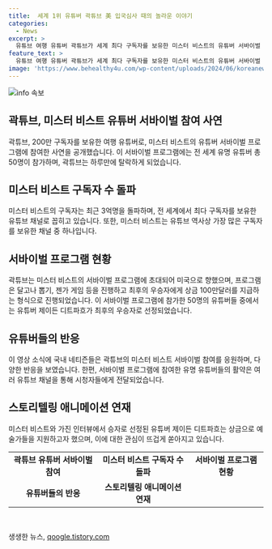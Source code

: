 ```yaml
---
title:  세계 1위 유튜버 곽튜브 美 입국심사 때의 놀라운 이야기
categories:
  - News
excerpt: >
  유튜브 여행 유튜버 곽튜브가 세계 최다 구독자를 보유한 미스터 비스트의 유튜버 서바이벌 프로그램에 참여, 미국으로 향했다. 50명의 유명 유튜버 중 하나로 참가한 곽튜브는 하루만에 탈락하며 미스터 비스트와의 만남은 대단한 프로젝트에 부족함을 느끼게 했다고 전했다. 우승자에게는 100만달러의 상금이 주어지며, 승자는 예술가들을 지원하고 싶다는 발언을 전했다. 이에 네티즌들은 곽튜브의 참가를 환영하며 대형 유튜버들과의 만남을 극찬했다.
feature_text: >
  유튜브 여행 유튜버 곽튜브가 세계 최다 구독자를 보유한 미스터 비스트의 유튜버 서바이벌 프로그램에 참여, 미국으로 향했다. 50명의 유명 유튜버 중 하나로 참가한 곽튜브는 하루만에 탈락하며 미스터 비스트와의 만남은 대단한 프로젝트에 부족함을 느끼게 했다고 전했다. 우승자에게는 100만달러의 상금이 주어지며, 승자는 예술가들을 지원하고 싶다는 발언을 전했다. 이에 네티즌들은 곽튜브의 참가를 환영하며 대형 유튜버들과의 만남을 극찬했다.
image: 'https://www.behealthy4u.com/wp-content/uploads/2024/06/koreanews.jpg'
---
```


<p><img src="https://www.behealthy4u.com/wp-content/uploads/2024/06/koreanews.jpg" alt="info 속보" /></p>

<h2 data-ke-size="size26">곽튜브, 미스터 비스트 유튜버 서바이벌 참여 사연</h2>

<p data-ke-size="size16">곽튜브, 200만 구독자를 보유한 여행 유튜버로, 미스터 비스트의 유튜버 서바이벌 프로그램에 참여한 사연을 공개했습니다. 이 서바이벌 프로그램에는 전 세계 유명 유튜버 총 50명이 참가하며, 곽튜브는 하루만에 탈락하게 되었습니다.</p>

<h2 data-ke-size="size26">미스터 비스트 구독자 수 돌파</h2>

<p data-ke-size="size16">미스터 비스트의 구독자는 최근 3억명을 돌파하며, 전 세계에서 최다 구독자를 보유한 유튜브 채널로 꼽히고 있습니다. 또한, 미스터 비스트는 유튜브 역사상 가장 많은 구독자를 보유한 채널 중 하나입니다.</p>

<h2 data-ke-size="size26">서바이벌 프로그램 현황</h2>

<p data-ke-size="size16">곽튜브는 미스터 비스트의 서바이벌 프로그램에 초대되어 미국으로 향했으며, 프로그램은 달고나 뽑기, 젠가 게임 등을 진행하고 최후의 우승자에게 상금 100만달러를 지급하는 형식으로 진행되었습니다. 이 서바이벌 프로그램에 참가한 50명의 유튜버들 중에서는 유튜버 제이든 디트파흐가 최후의 우승자로 선정되었습니다.</p>

<h2 data-ke-size="size26">유튜버들의 반응</h2>

<p data-ke-size="size16">이 영상 소식에 국내 네티즌들은 곽튜브의 미스터 비스트 서바이벌 참여를 응원하며, 다양한 반응을 보였습니다. 한편, 서바이벌 프로그램에 참여한 유명 유튜버들의 활약은 여러 유튜브 채널을 통해 시청자들에게 전달되었습니다.</p>

<h2 data-ke-size="size26">스토리텔링 애니메이션 연재</h2>

<p data-ke-size="size16">미스터 비스트와 가진 인터뷰에서 승자로 선정된 유튜버 제이든 디트파흐는 상금으로 예술가들을 지원하고자 했으며, 이에 대한 관심이 뜨겁게 쏟아지고 있습니다.</p>

<table>
    <tbody>
        <tr>
            <td style="text-align: center; height: 17px;"><b>곽튜브 유튜버 서바이벌 참여</b></td>
            <td style="text-align: center; height: 17px;"><b>미스터 비스트 구독자 수 돌파</b></td>
            <td style="text-align: center; height: 17px;"><b>서바이벌 프로그램 현황</b></td>
        </tr>
        <tr>
            <td style="text-align: center; height: 17px;"><b>유튜버들의 반응</b></td>
            <td style="text-align: center; height: 17px;"><b>스토리텔링 애니메이션 연재</b></td>
        </tr>
    </tbody>
</table>

<p data-ke-size="size16">&nbsp;</p>
생생한 뉴스, <a href="https://qoogle.tistory.com" rel="dofollow">qoogle.tistory.com</a>


